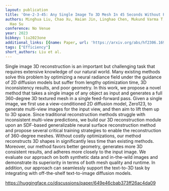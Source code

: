 ```yaml
---
layout: publication
title: 'One-2-3-45: Any Single Image To 3D Mesh In 45 Seconds Without Per-shape Optimization'
authors: Minghua Liu, Chao Xu, Haian Jin, Linghao Chen, Mukund Varma T, Zexiang Xu,
  Hao Su
conference: No Venue
year: 2023
bibkey: liu2023one
additional_links: [{name: Paper, url: 'https://arxiv.org/abs/hf2306.16928'}]
tags: ["Efficiency"]
short_authors: Liu et al.
---
```

Single image 3D reconstruction is an important but challenging task that requires extensive knowledge of our natural world. Many existing methods solve this problem by optimizing a neural radiance field under the guidance of 2D diffusion models but suffer from lengthy optimization time, 3D inconsistency results, and poor geometry. In this work, we propose a novel method that takes a single image of any object as input and generates a full 360-degree 3D textured mesh in a single feed-forward pass. Given a single image, we first use a view-conditioned 2D diffusion model, Zero123, to generate multi-view images for the input view, and then aim to lift them up to 3D space. Since traditional reconstruction methods struggle with inconsistent multi-view predictions, we build our 3D reconstruction module upon an SDF-based generalizable neural surface reconstruction method and propose several critical training strategies to enable the reconstruction of 360-degree meshes. Without costly optimizations, our method reconstructs 3D shapes in significantly less time than existing methods. Moreover, our method favors better geometry, generates more 3D consistent results, and adheres more closely to the input image. We evaluate our approach on both synthetic data and in-the-wild images and demonstrate its superiority in terms of both mesh quality and runtime. In addition, our approach can seamlessly support the text-to-3D task by integrating with off-the-shelf text-to-image diffusion models.

https://huggingface.co/discussions/paper/649e46cbab373ff26ac4da09